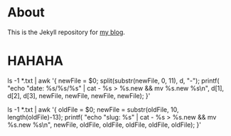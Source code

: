 
# About

This is the Jekyll repository for [my blog](http://blog.socklabs.com/).

# HAHAHA

ls -1 *.txt | awk '{ newFile = $0; split(substr(newFile, 0, 11), d, "-"); printf( "echo \"date: %s/%s/%s\" | cat - %s > %s.new && mv %s.new %s\n", d[1], d[2], d[3], newFile, newFile, newFile, newFile); }'

ls -1 *.txt | awk '{ oldFile = $0; newFile = substr(oldFile, 10, length(oldFile)-13); printf( "echo \"slug: %s\" | cat - %s > %s.new && mv %s.new %s\n", newFile, oldFile, oldFile, oldFile, oldFile, oldFile); }'
